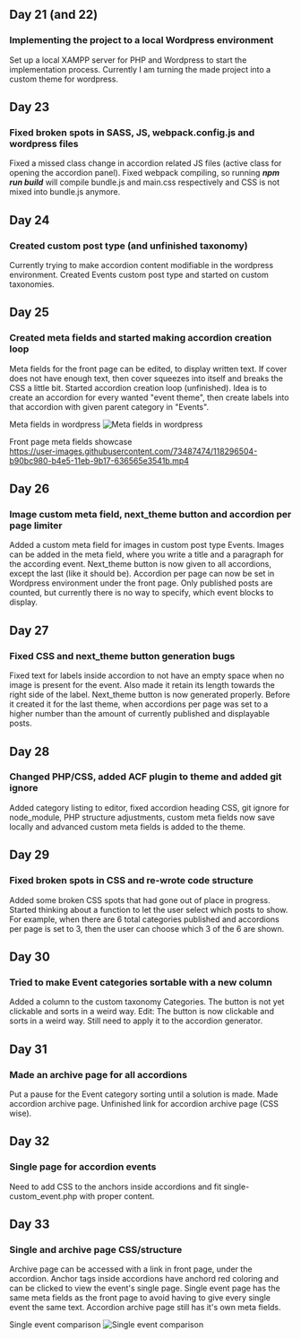 ## Day 21 (and 22)

### Implementing the project to a local Wordpress environment

Set up a local XAMPP server for PHP and Wordpress to start the implementation process. Currently I am turning the made project into a custom theme for wordpress.

## Day 23

### Fixed broken spots in SASS, JS, webpack.config.js and wordpress files

Fixed a missed class change in accordion related JS files (active class for opening the accordion panel). Fixed webpack compiling, so running ***npm run build*** will compile bundle.js and main.css respectively and CSS is not mixed into bundle.js anymore.

## Day 24

### Created custom post type (and unfinished taxonomy)

Currently trying to make accordion content modifiable in the wordpress environment. Created Events custom post type and started on custom taxonomies.

## Day 25

### Created meta fields and started making accordion creation loop

Meta fields for the front page can be edited, to display written text. If cover does not have enough text, then cover squeezes into itself and breaks the CSS a little bit.
Started accordion creation loop (unfinished). Idea is to create an accordion for every wanted "event theme", then create labels into that accordion with given parent category in "Events".

Meta fields in wordpress
![Meta fields in wordpress](https://i.imgur.com/ZFCLR9m.png)

Front page meta fields showcase  
https://user-images.githubusercontent.com/73487474/118296504-b90bc980-b4e5-11eb-9b17-636565e3541b.mp4

## Day 26

### Image custom meta field, next_theme button and accordion per page limiter

Added a custom meta field for images in custom post type Events. Images can be added in the meta field, where you write a title and a paragraph for the according event.
Next_theme button is now given to all accordions, except the last (like it should be).
Accordion per page can now be set in Wordpress environment under the front page. Only published posts are counted, but currently there is no way to specify, which event blocks to display.

## Day 27

### Fixed CSS and next_theme button generation bugs

Fixed text for labels inside accordion to not have an empty space when no image is present for the event. Also made it retain its length towards the right side of the label.
Next_theme button is now generated properly. Before it created it for the last theme, when accordions per page was set to a higher number than the amount of currently published and displayable posts.

## Day 28

### Changed PHP/CSS, added ACF plugin to theme and added git ignore

Added category listing to editor, fixed accordion heading CSS, git ignore for node_module, PHP structure adjustments, custom meta fields now save locally and advanced custom meta fields is added to the theme.

## Day 29

### Fixed broken spots in CSS and re-wrote code structure

Added some broken CSS spots that had gone out of place in progress. Started thinking about a function to let the user select which posts to show. For example, when there are 6 total categories published and accordions per page is set to 3, then the user can choose which 3 of the 6 are shown.

## Day 30

### Tried to make Event categories sortable with a new column

Added a column to the custom taxonomy Categories. The button is not yet clickable and sorts in a weird way.
Edit: The button is now clickable and sorts in a weird way. Still need to apply it to the accordion generator.

## Day 31

### Made an archive page for all accordions

Put a pause for the Event category sorting until a solution is made. Made accordion archive page. Unfinished link for accordion archive page (CSS wise).

## Day 32

### Single page for accordion events

Need to add CSS to the anchors inside accordions and fit single-custom_event.php with proper content.

## Day 33

### Single and archive page CSS/structure

Archive page can be accessed with a link in front page, under the accordion.
Anchor tags inside accordions have anchord red coloring and can be clicked to view the event's single page. Single event page has the same meta fields as the front page to avoid having to give every single event the same text. Accordion archive page still has it's own meta fields.

Single event comparison
![Single event comparison](https://i.imgur.com/wzn5uvH.png)